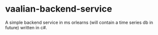 # vaalian-backend-service
A simple backend service in ms orlearns (will contain a time series db in future) written in c#.
